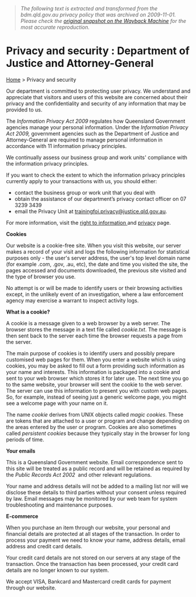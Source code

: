 > *The following text is extracted and transformed from the bdm.qld.gov.au privacy policy that was archived on 2009-11-01. Please check the [original snapshot on the Wayback Machine](https://web.archive.org/web/20091101100758id_/http%3A//www.justice.qld.gov.au/1330.htm) for the most accurate reproduction.*

# Privacy and security : Department of Justice and Attorney-General

[Home](http://www.justice.qld.gov.au/index.htm) > Privacy and security 

Our department is committed to protecting user privacy. We understand and appreciate that visitors and users of this website are concerned about their privacy and the confidentiality and security of any information that may be provided to us. 

The _Information Privacy Act 2009_ regulates how Queensland Government agencies manage your personal information. Under the _Information Privacy Act 2009,_ government agencies such as the Department of Justice and Attorney-General are required to manage personal information in accordance with 11 information privacy principles.

We continually assess our business group and work units' compliance with the information privacy principles.

If you want to check the extent to which the information privacy principles currently apply to your transactions with us, you should either:

  * contact the business group or work unit that you deal with 
  * obtain the assistance of our department’s privacy contact officer on 07 3239 3439 
  * email the Privacy Unit at [trainingfoi.privacy@justice.qld.gov.au](mailto:trainingfoi.privacy@justice.qld.gov.au).



For more information, visit the [right to information ](http://www.justice.qld.gov.au/4714.htm)and [privacy](http://www.justice.qld.gov.au/40.htm) page.

 **Cookies**

Our website is a cookie-free site. When you visit this website, our server makes a record of your visit and logs the following information for statistical purposes only - the user's server address, the user's top level domain name (for example .com, .gov, .au, etc), the date and time you visited the site, the pages accessed and documents downloaded, the previous site visited and the type of browser you use.

No attempt is or will be made to identify users or their browsing activities except, in the unlikely event of an investigation, where a law enforcement agency may exercise a warrant to inspect activity logs.

 **What is a cookie?**

A cookie is a message given to a web browser by a web server. The browser stores the message in a text file called _cookie.txt_. The message is then sent back to the server each time the browser requests a page from the server.

The main purpose of cookies is to identify users and possibly prepare customised web pages for them. When you enter a website which is using cookies, you may be asked to fill out a form providing such information as your name and interests. This information is packaged into a cookie and sent to your web browser which stores it for later use. The next time you go to the same website, your browser will sent the cookie to the web server. The server can use this information to present you with custom web pages. So, for example, instead of seeing just a generic welcome page, you might see a welcome page with your name on it.

The name _cookie_ derives from UNIX objects called _magic cookies_. These are tokens that are attached to a user or program and change depending on the areas entered by the user or program. Cookies are also sometimes called _persistent cookies_ because they typically stay in the browser for long periods of time.

 **Your emails**

This is a Queensland Government website. Email correspondence sent to this site will be treated as a public record and will be retained as required by the _Public Records Act 2002_  and other relevant regulations.

Your name and address details will not be added to a mailing list nor will we disclose these details to third parties without your consent unless required by law. Email messages may be monitored by our web team for system troubleshooting and maintenance purposes.

 **E-commerce**

When you purchase an item through our website, your personal and financial details are protected at all stages of the transaction. In order to process your payment we need to know your name, address details, email address and credit card details.

Your credit card details are not stored on our servers at any stage of the transaction. Once the transaction has been processed, your credit card details are no longer known to our system.

We accept VISA, Bankcard and Mastercard credit cards for payment through our website.
